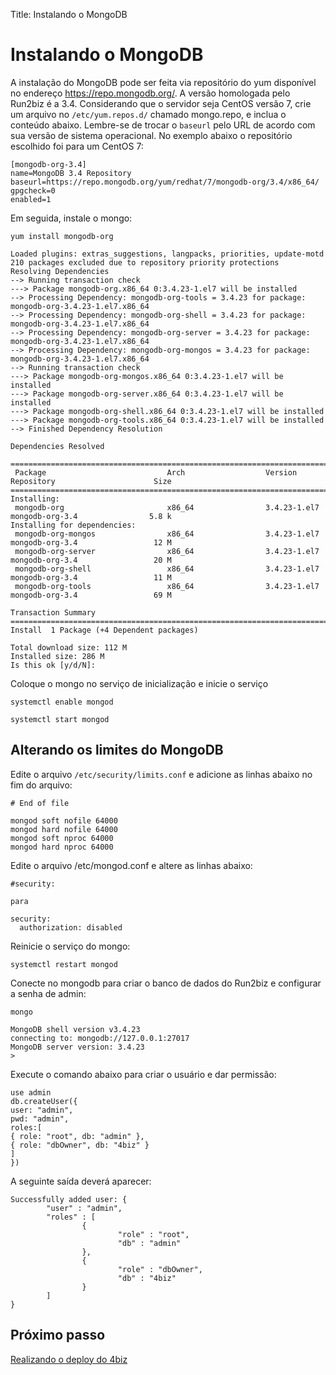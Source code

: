 Title: Instalando o MongoDB

# Instalando o MongoDB

A instalação do MongoDB pode ser feita via repositório do yum disponível no endereço https://repo.mongodb.org/. A versão homologada pelo Run2biz é a 3.4. Considerando que o servidor seja CentOS versão 7, crie um arquivo no `/etc/yum.repos.d/` chamado mongo.repo, e inclua o conteúdo abaixo. Lembre-se de trocar o `baseurl` pelo URL de acordo com sua versão de sistema operacional. No exemplo abaixo o repositório escolhido foi para um CentOS 7:

``` shell
[mongodb-org-3.4]
name=MongoDB 3.4 Repository
baseurl=https://repo.mongodb.org/yum/redhat/7/mongodb-org/3.4/x86_64/
gpgcheck=0
enabled=1
```

Em seguida, instale o mongo:

``` shell
yum install mongodb-org
```
``` shell
Loaded plugins: extras_suggestions, langpacks, priorities, update-motd
210 packages excluded due to repository priority protections
Resolving Dependencies
--> Running transaction check
---> Package mongodb-org.x86_64 0:3.4.23-1.el7 will be installed
--> Processing Dependency: mongodb-org-tools = 3.4.23 for package: mongodb-org-3.4.23-1.el7.x86_64
--> Processing Dependency: mongodb-org-shell = 3.4.23 for package: mongodb-org-3.4.23-1.el7.x86_64
--> Processing Dependency: mongodb-org-server = 3.4.23 for package: mongodb-org-3.4.23-1.el7.x86_64
--> Processing Dependency: mongodb-org-mongos = 3.4.23 for package: mongodb-org-3.4.23-1.el7.x86_64
--> Running transaction check
---> Package mongodb-org-mongos.x86_64 0:3.4.23-1.el7 will be installed
---> Package mongodb-org-server.x86_64 0:3.4.23-1.el7 will be installed
---> Package mongodb-org-shell.x86_64 0:3.4.23-1.el7 will be installed
---> Package mongodb-org-tools.x86_64 0:3.4.23-1.el7 will be installed
--> Finished Dependency Resolution

Dependencies Resolved

===========================================================================================================================
 Package                           Arch                  Version                      Repository                      Size
===========================================================================================================================
Installing:
 mongodb-org                       x86_64                3.4.23-1.el7                 mongodb-org-3.4                5.8 k
Installing for dependencies:
 mongodb-org-mongos                x86_64                3.4.23-1.el7                 mongodb-org-3.4                 12 M
 mongodb-org-server                x86_64                3.4.23-1.el7                 mongodb-org-3.4                 20 M
 mongodb-org-shell                 x86_64                3.4.23-1.el7                 mongodb-org-3.4                 11 M
 mongodb-org-tools                 x86_64                3.4.23-1.el7                 mongodb-org-3.4                 69 M

Transaction Summary
===========================================================================================================================
Install  1 Package (+4 Dependent packages)

Total download size: 112 M
Installed size: 286 M
Is this ok [y/d/N]:

```

Coloque o mongo no serviço de inicialização e inicie o serviço

``` shell
systemctl enable mongod
```
``` shell
systemctl start mongod
```

## Alterando os limites do MongoDB

Edite o arquivo `/etc/security/limits.conf` e adicione as linhas abaixo no fim do arquivo:

``` shell
# End of file

mongod soft nofile 64000
mongod hard nofile 64000
mongod soft nproc 64000
mongod hard nproc 64000

```

Edite o arquivo /etc/mongod.conf e altere as linhas abaixo:

``` shell
#security:

para

security:
  authorization: disabled

```

Reinicie o serviço do mongo:

``` shell
systemctl restart mongod
```
Conecte no mongodb para criar o banco de dados do Run2biz e configurar a senha de admin:
``` shell
mongo
```
``` shell
MongoDB shell version v3.4.23
connecting to: mongodb://127.0.0.1:27017
MongoDB server version: 3.4.23
>
```

Execute o comando abaixo para criar o usuário e dar permissão:

```shell
use admin
db.createUser({
user: "admin",
pwd: "admin",
roles:[
{ role: "root", db: "admin" },
{ role: "dbOwner", db: "4biz" }
]
})
```

A seguinte saída deverá aparecer:
```shell
Successfully added user: {
        "user" : "admin",
        "roles" : [
                {
                        "role" : "root",
                        "db" : "admin"
                },
                {
                        "role" : "dbOwner",
                        "db" : "4biz"
                }
        ]
}
```

## Próximo passo

[Realizando o deploy do 4biz][1]

[1]:/pt-br/4biz-helium/get-started/installation-and-upgrade/perform-installation/deploy-4biz.html
